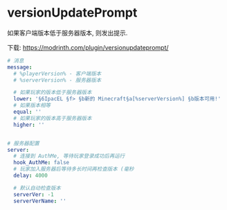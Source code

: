 # versionUpdatePrompt
如果客户端版本低于服务器版本, 则发出提示.

下载: https://modrinth.com/plugin/versionupdateprompt/

```yaml
# 消息
message:
  # %playerVersion% - 客户端版本
  # %serverVersion% - 服务器版本

  # 如果玩家的版本低于服务器版本
  lower: '§6IpacEL §f> §b新的 Minecraft§a[%serverVersion%] §b版本可用!'
  # 如果版本相等
  equal: ''
  # 如果玩家的版本高于服务器版本
  higher: ''


# 服务器配置
server:
  # 连接到 AuthMe, 等待玩家登录成功后再运行
  hook_AuthMe: false
  # 玩家加入服务器后等待多长时间再检查版本 (毫秒
  delay: 4000

  # 默认自动检查版本
  serverVer: -1
  serverVerName: ''

```